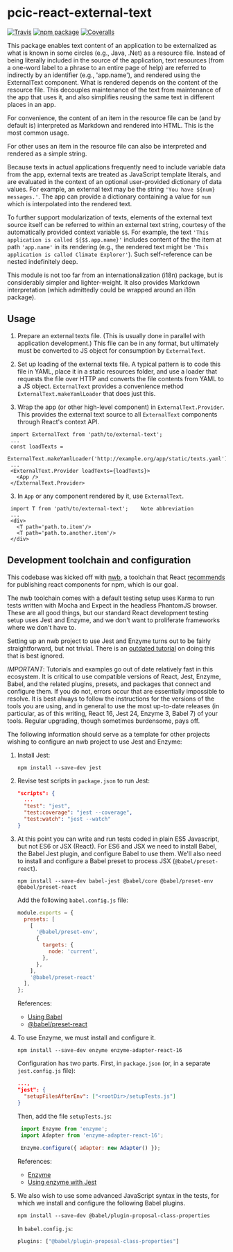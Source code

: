 # pcic-react-external-text

[![Travis][build-badge]][build]
[![npm package][npm-badge]][npm]
[![Coveralls][coveralls-badge]][coveralls]

This package enables text content of an application to be externalized as
what is known in some circles (e.g., Java, .Net) as a resource file.
Instead of being literally included in the source of the application,
text resources (from a one-word label to a phrase to an entire page of help)
are referred to indirectly by an identifier (e.g., 'app.name'), and
rendered using the ExternalText component. What is rendered depends on the
content of the resource file. This decouples maintenance of the text
from maintenance of the app that uses it, and also simplifies reusing the
same text in different places in an app.

For convenience, the content of an item in the resource file can be
(and by default is) interpreted as Markdown and rendered into HTML.
This is the most common usage.

For other uses an item in the resource file can also be interpreted and rendered 
as a simple string.

Because texts in actual applications frequently need to include variable data from
the app, external texts are treated as JavaScript template literals, and
are evaluated in the context of an optional user-provided dictionary of
data values. For example, an external text may be the string
`'You have ${num} messages.'`. The app can provide a dictionary containing 
a value for `num` which is interpolated into the rendered text.

To further support modularization of texts, elements of the external text
source itself can be referred to within an external text string, courtesy
of the automatically provided context variable `$$`. For example, the text
`'This application is called ${$$.app.name}'` includes content of the the
item at path `'app.name'` in its rendering (e.g., the rendered text might
be `'This application is called Climate Explorer'`). Such self-reference
can be nested indefinitely deep.

This module is not too far from an internationalization (i18n) package,
but is considerably simpler and lighter-weight. It also provides
Markdown interpretation (which admittedly could be wrapped around an i18n
package).

## Usage

1. Prepare an external texts file. (This is usually done in parallel with
application development.) This file can be in any format, but ultimately
must be converted to JS object for consumption by `ExternalText`.

1. Set up loading of the external texts file. A typical pattern is to code
this file in YAML, place it in a static resources folder, and use a loader
that requests the file over HTTP and converts the file contents from YAML
to a JS object. `ExternalText` provides a convenience method
`ExternalText.makeYamlLoader` that does just this.

1. Wrap the app (or other high-level component) in `ExternalText.Provider`.
This provides the external text source to all `ExternalText` components
through React's context API.

  ```
   import ExternalText from 'path/to/external-text';
   ...
   const loadTexts =
     ExternalText.makeYamlLoader('http://example.org/app/static/texts.yaml');
   ...
   <ExternalText.Provider loadTexts={loadTexts}>
     <App />
   </ExternalText.Provider>
  ```
3. In `App` or any component rendered by it, use `ExternalText`.

  ```
   import T from 'path/to/external-text';    Note abbreviation
   ...
   <div>
     <T path='path.to.item'/>
     <T path='path.to.another.item'/>
   </div>
  ```

## Development toolchain and configuration

This codebase was kicked off with [nwb](https://github.com/insin/nwb),
a toolchain that React [recommends](https://reactjs.org/docs/create-a-new-react-app.html#more-flexible-toolchains)
for publishing react components for npm, which is our goal.

The nwb toolchain comes with a default testing setup uses Karma to run tests written with Mocha and Expect in the 
headless PhantomJS browser. These are all good things, but our standard React development testing
setup uses Jest and Enzyme, and we don't want to proliferate frameworks where we don't have to.

Setting up an nwb project to use Jest and Enzyme turns out to be fairly straightforward, but not trivial. 
There is an [outdated tutorial](https://medium.com/@sumn2u/configuring-different-testing-library-in-nwb-for-react-7cd2804b4f7c) 
on doing this that is best ignored.

*IMPORTANT*: Tutorials and examples go out of date relatively fast in this ecosystem.
It is critical to use compatible versions of React, Jest, Enzyme, Babel, and the related plugins, presets,
and packages that connect and configure them. If you do not, errors occur that are essentially impossible to resolve. 
It is best always to follow the instructions for the versions of the tools you are using, and in general to 
use the most up-to-date releases (in particular, as of this writing, React 16, Jest 24, Enzyme 3, Babel 7) of your
tools. Regular upgrading, though sometimes burdensome, pays off.

The following information should serve as a template for other projects wishing to configure an nwb project
to use Jest and Enzyme:

1. Install Jest:

    ```
    npm install --save-dev jest 
    ```
   
1. Revise test scripts in `package.json` to run Jest:

    ```json
    "scripts": {
      ...
      "test": "jest",
      "test:coverage": "jest --coverage",
      "test:watch": "jest --watch"
    }
    ```
   
1. At this point you can write and run tests coded in plain ES5 Javascript, but not ES6 or JSX (React).
For ES6 and JSX we need to install Babel, the Babel Jest plugin, and configure Babel to use them. 
We'll also need to install and configure a Babel preset to process JSX (`@babel/preset-react`).

    ```
    npm install --save-dev babel-jest @babel/core @babel/preset-env @babel/preset-react
    ``` 
   
    Add the following `babel.config.js` file:
    
    ```js
    module.exports = {
      presets: [
        [
          '@babel/preset-env',
          {
            targets: {
              node: 'current',
            },
          },
        ],
        '@babel/preset-react'
      ],
    };
    ```
   
    References: 
    * [Using Babel](https://jestjs.io/docs/en/getting-started.html#using-babel)
    * [@babel/preset-react](https://babeljs.io/docs/en/babel-preset-react/)

1. To use Enzyme, we must install and configure it.

    ```
    npm install --save-dev enzyme enzyme-adapter-react-16
    ```
   
    Configuration has two parts. First, in `package.json` (or, in a separate `jest.config.js` file):
    
    ```json
    ...,
    "jest": {
      "setupFilesAfterEnv": ["<rootDir>/setupTests.js"]
    }
    ```
   
   Then, add the file `setupTests.js`:
   
   ```js
    import Enzyme from 'enzyme';
    import Adapter from 'enzyme-adapter-react-16';
    
    Enzyme.configure({ adapter: new Adapter() });
    ```
   
    References:
    * [Enzyme](https://airbnb.io/enzyme/)
    * [Using enzyme with Jest](https://airbnb.io/enzyme/docs/guides/jest.html#using-enzyme-with-jest)
    
1. We also wish to use some advanced JavaScript syntax in the tests, for which we install and configure 
the following Babel plugins.

    ```
    npm install --save-dev @babel/plugin-proposal-class-properties
    ```
   
    In `babel.config.js`:
   
    ```js
    plugins: ["@babel/plugin-proposal-class-properties"]
    ```

[build-badge]: https://img.shields.io/travis/user/repo/master.png?style=flat-square
[build]: https://travis-ci.org/user/repo

[npm-badge]: https://img.shields.io/npm/v/npm-package.png?style=flat-square
[npm]: https://www.npmjs.org/package/npm-package

[coveralls-badge]: https://img.shields.io/coveralls/user/repo/master.png?style=flat-square
[coveralls]: https://coveralls.io/github/user/repo
